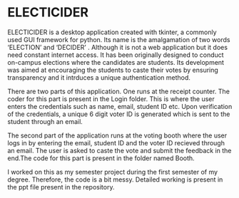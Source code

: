 # ELECTICIDER
ELECTICIDER is a desktop application created with tkinter, a commonly used GUI framework for python.
Its name is the amalgamation of two words ‘ELECTION’ and ‘DECIDER’ . Although it is not a web application but it does need constant internet access.
It has been originally designed to conduct on-campus elections where the candidates are students. Its development was aimed at encouraging the students
to caste their votes by ensuring transparency and it intrduces a unique authentication method.

There are two parts of this application. One runs at the receipt counter. The coder for this part is present in the Login folder.
This is where the user enters the credentials such as name, email, student ID etc. Upon verification of the credentials, a unique 6 digit voter ID
is generated which is sent to the student through an email.

The second part of the application runs at the voting booth where the user logs in by entering the email, student ID and the voter ID
recieved through an email. The user is asked to caste the vote and submit the feedback in the end.The code for this part is present in
the folder named Booth.

I worked on this as my semester project during the first semester of my degree. Therefore, the code is a bit messy.
Detailed working is present in the ppt file present in the repository.
